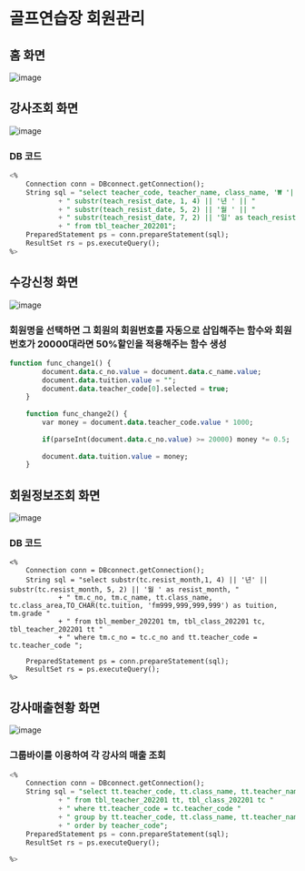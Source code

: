 # 골프연습장 회원관리 
## 홈 화면
![image](https://github.com/hwan06/golfUserManageSite/assets/114748934/5c82b7e8-fff5-48e5-bb76-d5e68ee90406)

## 강사조회 화면
![image](https://github.com/hwan06/golfUserManageSite/assets/114748934/cc89c7ad-de10-4674-8e3c-64f61a4081f3)
### DB 코드
```sql
<%
	Connection conn = DBconnect.getConnection();
	String sql = "select teacher_code, teacher_name, class_name, '₩ '||  TO_CHAR(tuition, 'fm999,999,999,999') as class_price,"
			+ " substr(teach_resist_date, 1, 4) || '년 ' || "
			+ " substr(teach_resist_date, 5, 2) || '월 ' || "
			+ " substr(teach_resist_date, 7, 2) || '일' as teach_resist_date "
			+ " from tbl_teacher_202201";
	PreparedStatement ps = conn.prepareStatement(sql);
	ResultSet rs = ps.executeQuery();
%>
```
## 수강신청 화면
![image](https://github.com/hwan06/golfUserManageSite/assets/114748934/c3171691-bbbf-4275-8ea4-ace6b32d7606)
### 회원명을 선택하면 그 회원의 회원번호를 자동으로 삽입해주는 함수와 회원번호가 20000대라면 50%할인을 적용해주는 함수 생성
```sql
function func_change1() {
		document.data.c_no.value = document.data.c_name.value;
		document.data.tuition.value = "";
		document.data.teacher_code[0].selected = true;
	}
	
	function func_change2() {
		var money = document.data.teacher_code.value * 1000;
		
		if(parseInt(document.data.c_no.value) >= 20000) money *= 0.5;
		
		document.data.tuition.value = money;
	}
```

## 회원정보조회 화면
![image](https://github.com/hwan06/golfUserManageSite/assets/114748934/f7f4db51-f31a-44c2-85a2-3c52147e63be)
### DB 코드
```
<%
	Connection conn = DBconnect.getConnection();
	String sql = "select substr(tc.resist_month,1, 4) || '년' || substr(tc.resist_month, 5, 2) || '월 ' as resist_month, "
			+ " tm.c_no, tm.c_name, tt.class_name, tc.class_area,TO_CHAR(tc.tuition, 'fm999,999,999,999') as tuition, tm.grade "
			+ " from tbl_member_202201 tm, tbl_class_202201 tc, tbl_teacher_202201 tt "
			+ " where tm.c_no = tc.c_no and tt.teacher_code = tc.teacher_code ";
	
	PreparedStatement ps = conn.prepareStatement(sql);
	ResultSet rs = ps.executeQuery();
%>
```

## 강사매출현황 화면
![image](https://github.com/hwan06/golfUserManageSite/assets/114748934/21668bad-c9a0-4107-8823-62dacb464f00)
### 그룹바이를 이용하여 각 강사의 매출 조회
```sql
<%
	Connection conn = DBconnect.getConnection();
	String sql = "select tt.teacher_code, tt.class_name, tt.teacher_name, TO_CHAR(sum(tc.tuition), 'fm999,999,999,999') as tuition"
			+ " from tbl_teacher_202201 tt, tbl_class_202201 tc "
			+ " where tt.teacher_code = tc.teacher_code "
			+ " group by tt.teacher_code, tt.class_name, tt.teacher_name "
			+ " order by teacher_code";
	PreparedStatement ps = conn.prepareStatement(sql);
	ResultSet rs = ps.executeQuery();
	
%>
```

